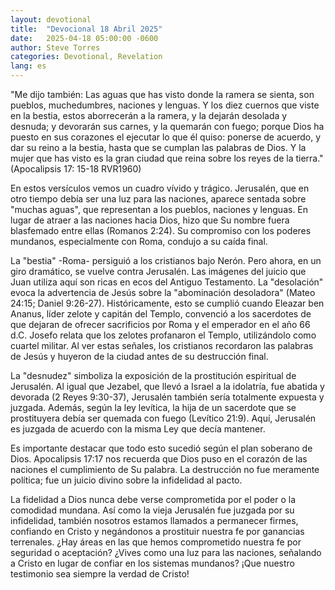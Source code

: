 ```yaml
---
layout: devotional
title:  "Devocional 18 Abril 2025"
date:   2025-04-18 05:00:00 -0600
author: Steve Torres
categories: Devotional, Revelation
lang: es
---
```


<div class="scripture">
  "Me dijo también: Las aguas que has visto donde la ramera se sienta, son pueblos, muchedumbres, naciones y lenguas. Y los diez cuernos que viste en la bestia, estos aborrecerán a la ramera, y la dejarán desolada y desnuda; y devorarán sus carnes, y la quemarán con fuego; porque Dios ha puesto en sus corazones el ejecutar lo que él quiso: ponerse de acuerdo, y dar su reino a la bestia, hasta que se cumplan las palabras de Dios. Y la mujer que has visto es la gran ciudad que reina sobre los reyes de la tierra."(Apocalipsis 17: 15-18 RVR1960)
</div>

En estos versículos vemos un cuadro vívido y trágico. Jerusalén, que en otro tiempo debía ser una luz para las naciones, aparece sentada sobre "muchas aguas", que representan a los pueblos, naciones y lenguas. En lugar de atraer a las naciones hacia Dios, hizo que Su nombre fuera blasfemado entre ellas (Romanos 2:24). Su compromiso con los poderes mundanos, especialmente con Roma, condujo a su caída final.

La "bestia" -Roma- persiguió a los cristianos bajo Nerón. Pero ahora, en un giro dramático, se vuelve contra Jerusalén. Las imágenes del juicio que Juan utiliza aquí son ricas en ecos del Antiguo Testamento. La "desolación" evoca la advertencia de Jesús sobre la "abominación desoladora" (Mateo 24:15; Daniel 9:26-27). Históricamente, esto se cumplió cuando Eleazar ben Ananus, líder zelote y capitán del Templo, convenció a los sacerdotes de que dejaran de ofrecer sacrificios por Roma y el emperador en el año 66 d.C. Josefo relata que los zelotes profanaron el Templo, utilizándolo como cuartel militar. Al ver estas señales, los cristianos recordaron las palabras de Jesús y huyeron de la ciudad antes de su destrucción final.

La "desnudez" simboliza la exposición de la prostitución espiritual de Jerusalén. Al igual que Jezabel, que llevó a Israel a la idolatría, fue abatida y devorada (2 Reyes 9:30-37), Jerusalén también sería totalmente expuesta y juzgada. Además, según la ley levítica, la hija de un sacerdote que se prostituyera debía ser quemada con fuego (Levítico 21:9). Aquí, Jerusalén es juzgada de acuerdo con la misma Ley que decía mantener.

Es importante destacar que todo esto sucedió según el plan soberano de Dios. Apocalipsis 17:17 nos recuerda que Dios puso en el corazón de las naciones el cumplimiento de Su palabra. La destrucción no fue meramente política; fue un juicio divino sobre la infidelidad al pacto.

La fidelidad a Dios nunca debe verse comprometida por el poder o la comodidad mundana. Así como la vieja Jerusalén fue juzgada por su infidelidad, también nosotros estamos llamados a permanecer firmes, confiando en Cristo y negándonos a prostituir nuestra fe por ganancias terrenales. ¿Hay áreas en las que hemos comprometido nuestra fe por seguridad o aceptación? ¿Vives como una luz para las naciones, señalando a Cristo en lugar de confiar en los sistemas mundanos? ¡Que nuestro testimonio sea siempre la verdad de Cristo!